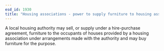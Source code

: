 ```yaml
---
esd_id: 1930
title: "Housing associations - power to supply furniture to housing association tenants"
---
```


A local housing authority may sell, or supply under a hire-purchase agreement, furniture to the occupants of houses provided by a housing association under arrangements made with the authority and may buy furniture for the purpose.

